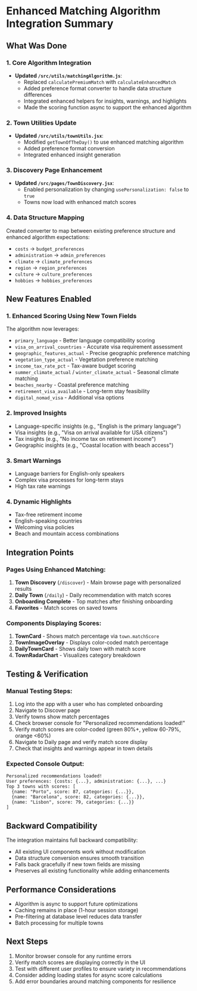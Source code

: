 # Enhanced Matching Algorithm Integration Summary

## What Was Done

### 1. Core Algorithm Integration
- **Updated `/src/utils/matchingAlgorithm.js`**:
  - Replaced `calculatePremiumMatch` with `calculateEnhancedMatch`
  - Added preference format converter to handle data structure differences
  - Integrated enhanced helpers for insights, warnings, and highlights
  - Made the scoring function async to support the enhanced algorithm

### 2. Town Utilities Update
- **Updated `/src/utils/townUtils.jsx`**:
  - Modified `getTownOfTheDay()` to use enhanced matching algorithm
  - Added preference format conversion
  - Integrated enhanced insight generation

### 3. Discovery Page Enhancement
- **Updated `/src/pages/TownDiscovery.jsx`**:
  - Enabled personalization by changing `usePersonalization: false` to `true`
  - Towns now load with enhanced match scores

### 4. Data Structure Mapping
Created converter to map between existing preference structure and enhanced algorithm expectations:
- `costs` → `budget_preferences`
- `administration` → `admin_preferences`
- `climate` → `climate_preferences`
- `region` → `region_preferences`
- `culture` → `culture_preferences`
- `hobbies` → `hobbies_preferences`

## New Features Enabled

### 1. Enhanced Scoring Using New Town Fields
The algorithm now leverages:
- `primary_language` - Better language compatibility scoring
- `visa_on_arrival_countries` - Accurate visa requirement assessment
- `geographic_features_actual` - Precise geographic preference matching
- `vegetation_type_actual` - Vegetation preference matching
- `income_tax_rate_pct` - Tax-aware budget scoring
- `summer_climate_actual` / `winter_climate_actual` - Seasonal climate matching
- `beaches_nearby` - Coastal preference matching
- `retirement_visa_available` - Long-term stay feasibility
- `digital_nomad_visa` - Additional visa options

### 2. Improved Insights
- Language-specific insights (e.g., "English is the primary language")
- Visa insights (e.g., "Visa on arrival available for USA citizens")
- Tax insights (e.g., "No income tax on retirement income")
- Geographic insights (e.g., "Coastal location with beach access")

### 3. Smart Warnings
- Language barriers for English-only speakers
- Complex visa processes for long-term stays
- High tax rate warnings

### 4. Dynamic Highlights
- Tax-free retirement income
- English-speaking countries
- Welcoming visa policies
- Beach and mountain access combinations

## Integration Points

### Pages Using Enhanced Matching:
1. **Town Discovery** (`/discover`) - Main browse page with personalized results
2. **Daily Town** (`/daily`) - Daily recommendation with match scores
3. **Onboarding Complete** - Top matches after finishing onboarding
4. **Favorites** - Match scores on saved towns

### Components Displaying Scores:
1. **TownCard** - Shows match percentage via `town.matchScore`
2. **TownImageOverlay** - Displays color-coded match percentage
3. **DailyTownCard** - Shows daily town with match score
4. **TownRadarChart** - Visualizes category breakdown

## Testing & Verification

### Manual Testing Steps:
1. Log into the app with a user who has completed onboarding
2. Navigate to Discover page
3. Verify towns show match percentages
4. Check browser console for "Personalized recommendations loaded!"
5. Verify match scores are color-coded (green 80%+, yellow 60-79%, orange <60%)
6. Navigate to Daily page and verify match score display
7. Check that insights and warnings appear in town details

### Expected Console Output:
```
Personalized recommendations loaded!
User preferences: {costs: {...}, administration: {...}, ...}
Top 3 towns with scores: [
  {name: "Porto", score: 87, categories: {...}},
  {name: "Barcelona", score: 82, categories: {...}},
  {name: "Lisbon", score: 79, categories: {...}}
]
```

## Backward Compatibility

The integration maintains full backward compatibility:
- All existing UI components work without modification
- Data structure conversion ensures smooth transition
- Falls back gracefully if new town fields are missing
- Preserves all existing functionality while adding enhancements

## Performance Considerations

- Algorithm is async to support future optimizations
- Caching remains in place (1-hour session storage)
- Pre-filtering at database level reduces data transfer
- Batch processing for multiple towns

## Next Steps

1. Monitor browser console for any runtime errors
2. Verify match scores are displaying correctly in the UI
3. Test with different user profiles to ensure variety in recommendations
4. Consider adding loading states for async score calculations
5. Add error boundaries around matching components for resilience